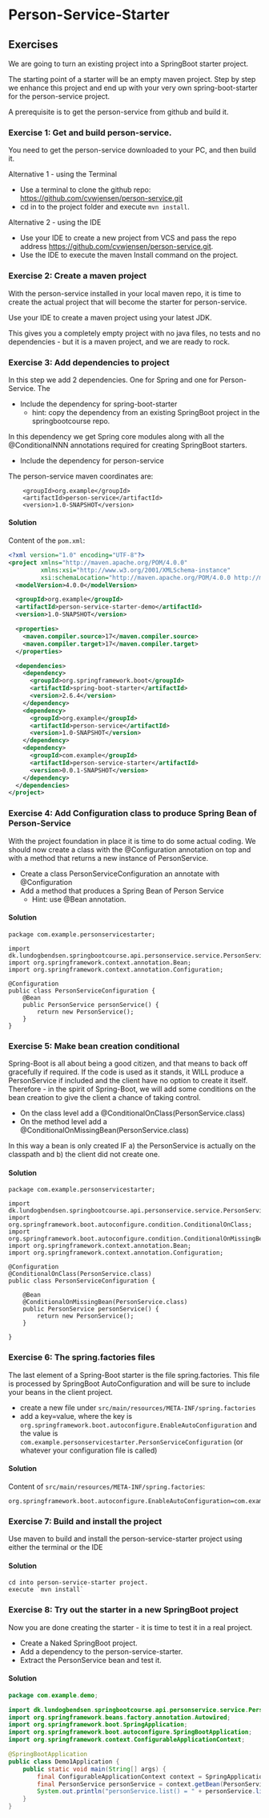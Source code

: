 # Person-Service-Starter

## Exercises
We are going to turn an existing project into a SpringBoot starter project.

The starting point of a starter will be an empty maven project. Step by step we enhance this project and end up with 
your very own spring-boot-starter for the person-service project.

A prerequisite is to get the person-service from github and build it.




### Exercise 1: Get and build person-service.
You need to get the person-service downloaded to your PC, and then build it.

Alternative 1 - using the Terminal

- Use a terminal to clone the github repo: https://github.com/cvwjensen/person-service.git
- cd in to the project folder and execute `mvn install`.

Alternative 2 - using the IDE

- Use your IDE to create a new project from VCS and pass the repo address https://github.com/cvwjensen/person-service.git.
- Use the IDE to execute the maven Install command on the project.


### Exercise 2: Create a maven project
With the person-service installed in your local maven repo, it is time to create the actual project that will become the 
starter for person-service.

Use your IDE to create a maven project using your latest JDK.

This gives you a completely empty project with no java files, no tests and no dependencies - but it is a
maven project, and we are ready to rock.


### Exercise 3: Add dependencies to project
In this step we add 2 dependencies. One for Spring and one for Person-Service. The 

- Include the dependency for spring-boot-starter
  - hint: copy the dependency from an existing SpringBoot project in the springbootcourse repo.

In this dependency we get Spring core modules along with all the @ConditionalNNN annotations required for creating SpringBoot starters.

- Include the dependency for person-service

The person-service maven coordinates are:
```
    <groupId>org.example</groupId>
    <artifactId>person-service</artifactId>
    <version>1.0-SNAPSHOT</version>
```

#### Solution

Content of the `pom.xml`:

```xml
<?xml version="1.0" encoding="UTF-8"?>
<project xmlns="http://maven.apache.org/POM/4.0.0"
         xmlns:xsi="http://www.w3.org/2001/XMLSchema-instance"
         xsi:schemaLocation="http://maven.apache.org/POM/4.0.0 http://maven.apache.org/xsd/maven-4.0.0.xsd">
  <modelVersion>4.0.0</modelVersion>

  <groupId>org.example</groupId>
  <artifactId>person-service-starter-demo</artifactId>
  <version>1.0-SNAPSHOT</version>

  <properties>
    <maven.compiler.source>17</maven.compiler.source>
    <maven.compiler.target>17</maven.compiler.target>
  </properties>

  <dependencies>
    <dependency>
      <groupId>org.springframework.boot</groupId>
      <artifactId>spring-boot-starter</artifactId>
      <version>2.6.4</version>
    </dependency>
    <dependency>
      <groupId>org.example</groupId>
      <artifactId>person-service</artifactId>
      <version>1.0-SNAPSHOT</version>
    </dependency>
    <dependency>
      <groupId>com.example</groupId>
      <artifactId>person-service-starter</artifactId>
      <version>0.0.1-SNAPSHOT</version>
    </dependency>
  </dependencies>
</project>
```

### Exercise 4: Add Configuration class to produce Spring Bean of Person-Service
With the project foundation in place it is time to do some actual coding. We should now create a class with the
@Configuration annotation on top and with a method that returns a new instance of PersonService.

- Create a class PersonServiceConfiguration an annotate with @Configuration
- Add a method that produces a Spring Bean of Person Service
  - Hint: use @Bean annotation.

#### Solution
```
package com.example.personservicestarter;

import dk.lundogbendsen.springbootcourse.api.personservice.service.PersonService;
import org.springframework.context.annotation.Bean;
import org.springframework.context.annotation.Configuration;

@Configuration
public class PersonServiceConfiguration {
    @Bean
    public PersonService personService() {
        return new PersonService();
    }
}
```

### Exercise 5: Make bean creation conditional
Spring-Boot is all about being a good citizen, and that means to back off gracefully if required. 
If the code is used as it stands, it WILL produce a PersonService if included and the client have no option
to create it itself. Therefore - in the spirit of Spring-Boot, we will add some conditions on the bean creation
to give the client a chance of taking control.

- On the class level add a @ConditionalOnClass(PersonService.class)
- On the method level add a @ConditionalOnMissingBean(PersonService.class)

In this way a bean is only created IF a) the PersonService is actually on the classpath and b) the client did not
create one.


#### Solution
```
package com.example.personservicestarter;

import dk.lundogbendsen.springbootcourse.api.personservice.service.PersonService;
import org.springframework.boot.autoconfigure.condition.ConditionalOnClass;
import org.springframework.boot.autoconfigure.condition.ConditionalOnMissingBean;
import org.springframework.context.annotation.Bean;
import org.springframework.context.annotation.Configuration;

@Configuration
@ConditionalOnClass(PersonService.class)
public class PersonServiceConfiguration {

    @Bean
    @ConditionalOnMissingBean(PersonService.class)
    public PersonService personService() {
        return new PersonService();
    }

}
```


### Exercise 6: The spring.factories files
The last element of a Spring-Boot starter is the file spring.factories. This file is processed by SpringBoot AutoConfiguration
and will be sure to include your beans in the client project.

- create a new file under `src/main/resources/META-INF/spring.factories`
- add a key=value, where the key is `org.springframework.boot.autoconfigure.EnableAutoConfiguration` and the value 
is `com.example.personservicestarter.PersonServiceConfiguration` (or whatever your configuration file is called)

#### Solution

Content of `src/main/resources/META-INF/spring.factories`:

```
org.springframework.boot.autoconfigure.EnableAutoConfiguration=com.example.personservicestarter.PersonServiceConfiguration
```

### Exercise 7: Build and install the project
Use maven to build and install the person-service-starter project using either the terminal or the IDE

#### Solution

```
cd into person-service-starter project.
execute `mvn install`
```


### Exercise 8: Try out the starter in a new SpringBoot project
Now you are done creating the starter - it is time to test it in a real project.

- Create a Naked SpringBoot project.
- Add a dependency to the person-service-starter.
- Extract the PersonService bean and test it.

#### Solution

```java
package com.example.demo;

import dk.lundogbendsen.springbootcourse.api.personservice.service.PersonService;
import org.springframework.beans.factory.annotation.Autowired;
import org.springframework.boot.SpringApplication;
import org.springframework.boot.autoconfigure.SpringBootApplication;
import org.springframework.context.ConfigurableApplicationContext;

@SpringBootApplication
public class Demo1Application {
    public static void main(String[] args) {
        final ConfigurableApplicationContext context = SpringApplication.run(Demo1Application.class, args);
        final PersonService personService = context.getBean(PersonService.class);
        System.out.println("personService.list() = " + personService.list());
    }
}
```
